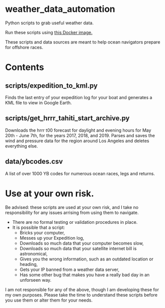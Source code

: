 # weather_data_automation
Python scripts to grab useful weather data.

Run these scripts using [this Docker image.](github.com/jweisbaum/weather-and-gis-docker)  

These scripts and data sources are meant to help ocean navigators prepare for offshore races.  

# Contents
## scripts/expedition_to_kml.py
Finds the last entry of your expedition log for your boat and generates a KML file to view in Google Earth. 

## scripts/get_hrrr_tahiti_start_archive.py
Downloads the hrrr t00 forecast for daylight and evening hours for May 20th - June 7th, for the years 2017, 2018, and 2019. Parses and saves the wind and pressure data for the region around Los Angeles and deletes everything else. 

## data/ybcodes.csv
A list of over 1000 YB codes for numerous ocean races, legs and returns. 

# Use at your own risk.

Be advised: these scripts are used at your own risk, and I take no responsibility for any issues arrising from using them to navigate. 
- There are no formal testing or validation procedures in place.  
- It is possible that a script:
    - Bricks your computer,  
    - Messes up your Expedition log,  
    - Downloads so much data that your computer becomes slow,  
    - Downloads so much data that your satellite internet bill is astronomical,  
    - Gives you the wrong information, such as an outdated location or heading,  
    - Gets your IP banned from a weather data server,
    - Has some other bug that makes you have a really bad day in an unforseen way.  

I am not responsible for any of the above, though I am developing these for my own purposes.  Please take the time to understand these scripts before you use them or alter them for your needs.




